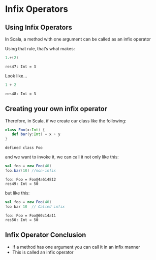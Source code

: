 
# Infix Operators

## Using Infix Operators
In Scala, a method with one argument can be called as an infix operator

Using that rule, that’s what makes:


```scala
1.+(2)
```




    res47: Int = 3
    



Look like…​


```scala
1 + 2
```




    res48: Int = 3
    



## Creating your own infix operator

Therefore, in Scala, if we create our class like the following:


```scala
class Foo(x:Int) {
   def bar(y:Int) = x + y
}
```




    defined class Foo
    



and we want to invoke it, we can call it not only like this:


```scala
val foo = new Foo(40)
foo.bar(10) //non-infix
```




    foo: Foo = Foo@4a614812
    res49: Int = 50
    



but like this:


```scala
val foo = new Foo(40)
foo bar 10  // Called infix
```




    foo: Foo = Foo@60c14a11
    res50: Int = 50
    



## Infix Operator Conclusion

* If a method has one argument you can call it in an infix manner
* This is called an infix operator
